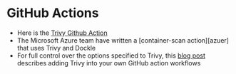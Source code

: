 # GitHub Actions

- Here is the [Trivy Github Action][action]
- The Microsoft Azure team have written a [container-scan action][azuer] that uses Trivy and Dockle
- For full control over the options specified to Trivy, this [blog post][blog] describes adding Trivy into your own GitHub action workflows 

[action]: https://github.com/aquasecurity/trivy-action
[azure]: https://github.com/Azure/container-scan
[blog]: https://blog.aquasec.com/devsecops-with-trivy-github-actions
